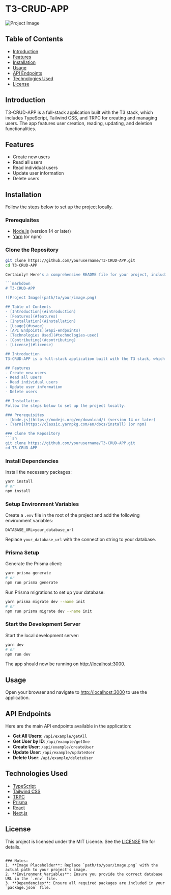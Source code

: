 # T3-CRUD-APP

![Project Image](path/to/your/image.png)

## Table of Contents
- [Introduction](#introduction)
- [Features](#features)
- [Installation](#installation)
- [Usage](#usage)
- [API Endpoints](#api-endpoints)
- [Technologies Used](#technologies-used)
- [License](#license)

## Introduction
T3-CRUD-APP is a full-stack application built with the T3 stack, which includes TypeScript, Tailwind CSS, and TRPC for creating and managing users. The app features user creation, reading, updating, and deletion functionalities.

## Features
- Create new users
- Read all users
- Read individual users
- Update user information
- Delete users

## Installation
Follow the steps below to set up the project locally.

### Prerequisites
- [Node.js](https://nodejs.org/en/download/) (version 14 or later)
- [Yarn](https://classic.yarnpkg.com/en/docs/install) (or npm)

### Clone the Repository
```sh
git clone https://github.com/yourusername/T3-CRUD-APP.git
cd T3-CRUD-APP

Certainly! Here's a comprehensive README file for your project, including installation guides for all packages and a placeholder for an image.

```markdown
# T3-CRUD-APP

![Project Image](path/to/your/image.png)

## Table of Contents
- [Introduction](#introduction)
- [Features](#features)
- [Installation](#installation)
- [Usage](#usage)
- [API Endpoints](#api-endpoints)
- [Technologies Used](#technologies-used)
- [Contributing](#contributing)
- [License](#license)

## Introduction
T3-CRUD-APP is a full-stack application built with the T3 stack, which includes TypeScript, Tailwind CSS, and TRPC for creating and managing users. The app features user creation, reading, updating, and deletion functionalities.

## Features
- Create new users
- Read all users
- Read individual users
- Update user information
- Delete users

## Installation
Follow the steps below to set up the project locally.

### Prerequisites
- [Node.js](https://nodejs.org/en/download/) (version 14 or later)
- [Yarn](https://classic.yarnpkg.com/en/docs/install) (or npm)

### Clone the Repository
```sh
git clone https://github.com/yourusername/T3-CRUD-APP.git
cd T3-CRUD-APP
```

### Install Dependencies
Install the necessary packages:
```sh
yarn install
# or
npm install
```

### Setup Environment Variables
Create a `.env` file in the root of the project and add the following environment variables:
```plaintext
DATABASE_URL=your_database_url
```
Replace `your_database_url` with the connection string to your database.

### Prisma Setup
Generate the Prisma client:
```sh
yarn prisma generate
# or
npm run prisma generate
```

Run Prisma migrations to set up your database:
```sh
yarn prisma migrate dev --name init
# or
npm run prisma migrate dev --name init
```

### Start the Development Server
Start the local development server:
```sh
yarn dev
# or
npm run dev
```
The app should now be running on [http://localhost:3000](http://localhost:3000).

## Usage
Open your browser and navigate to [http://localhost:3000](http://localhost:3000) to use the application.

## API Endpoints
Here are the main API endpoints available in the application:

- **Get All Users**: `/api/example/getAll`
- **Get User by ID**: `/api/example/getOne`
- **Create User**: `/api/example/createUser`
- **Update User**: `/api/example/updateUser`
- **Delete User**: `/api/example/deleteUser`

## Technologies Used
- [TypeScript](https://www.typescriptlang.org/)
- [Tailwind CSS](https://tailwindcss.com/)
- [TRPC](https://trpc.io/)
- [Prisma](https://www.prisma.io/)
- [React](https://reactjs.org/)
- [Next.js](https://nextjs.org/)


## License
This project is licensed under the MIT License. See the [LICENSE](LICENSE) file for details.
```

### Notes:
1. **Image Placeholder**: Replace `path/to/your/image.png` with the actual path to your project's image.
2. **Environment Variables**: Ensure you provide the correct database URL in the `.env` file.
3. **Dependencies**: Ensure all required packages are included in your `package.json` file.
